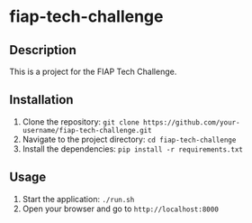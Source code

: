 # fiap-tech-challenge

## Description
This is a project for the FIAP Tech Challenge.

## Installation
1. Clone the repository: `git clone https://github.com/your-username/fiap-tech-challenge.git`
2. Navigate to the project directory: `cd fiap-tech-challenge`
3. Install the dependencies: `pip install -r requirements.txt`

## Usage
1. Start the application: `./run.sh`
2. Open your browser and go to `http://localhost:8000`
